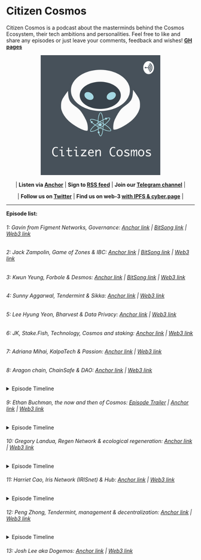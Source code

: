 # Citizen Cosmos

Citizen Cosmos is a podcast about the masterminds behind the Cosmos Ecosystem, their tech ambitions and personalities. Feel free to like and share any episodes or just leave your comments, feedback and wishes! **[GH pages](https://citizen-cosmos.github.io/Citizen-Cosmos/)**

<div align="center">
 <img src="CitizenCosmosLogo.jpg" width="320" />
</div>

<div align="center">

| **Listen via [Anchor](https://anchor.fm/citizencosmos)** | **Sign to [RSS feed](https://anchor.fm/s/1e2d6720/podcast/rss)**  | **Join our [Telegram channel](https://t.me/citizen_cosmos)** |

| **Follow us on [Twitter](https://twitter.com/cosmos_voice)** | **Find us on web-3 [with IPFS & cyber.page](https://cyber.page/search/citizen%20cosmos)** |

</div>

<hr>

__Episode list:__

###### 1: Gavin from Figment Networks, Governance: [Anchor link](https://anchor.fm/citizencosmos/episodes/Gavin-from-Figment-Networks--Governance-ed5jm8) | [BitSong link](https://demo.bitsong.io/track/158) | [Web3 link](https://ipfs.io/ipfs/QmaKBaBnfqUkK789dtk2UWZzfTdti7DRYuapQz8CRWJFZh)

###### 2: Jack Zampolin, Game of Zones & IBC: [Anchor link](https://anchor.fm/citizencosmos/episodes/Jack-Zampolin--Game-of-Zones--IBC-ed5jul) | [BitSong link](https://demo.bitsong.io/track/159) | [Web3 link](https://ipfs.io/ipfs/QmefwgCNkRJ7qNG2aNPYDhfiN3QSm3w7auUoEYqNK6qLrM)

###### 3: Kwun Yeung, Forbole & Desmos: [Anchor link](https://anchor.fm/citizencosmos/episodes/Kwun-Yeung--Forbole--Desmos-edesno) | [BitSong link](https://demo.bitsong.io/track/160) | [Web3 link](https://ipfs.io/ipfs/QmXsUHhLCDo9aXqVMbGpVicoYw7Z98DEaC4525Kp9bG96v)

###### 4: Sunny Aggarwal, Tendermint & Sikka: [Anchor link](https://anchor.fm/citizencosmos/episodes/Sunny-Aggarwal--Tendermint--Sikka-edpmcj) | [Web3 link](https://ipfs.io/ipfs/QmPpZNj7BnxZX9DKaaXrFv12FTEg4xcTARhjJNmapLQwuV)

###### 5: Lee Hyung Yeon, Bharvest & Data Privacy: [Anchor link](https://anchor.fm/citizencosmos/episodes/Lee-Hyung-Yeon--Bharvest--Data-Privacy-ee1vus) | [Web3 link](https://ipfs.io/ipfs/QmPcMxcewrEeRbYH2zEkuqvCZZLgZJ2XQ9sZuRkqTVsxn7)

###### 6: JK, Stake.Fish, Technology, Cosmos and staking: [Anchor link](https://anchor.fm/citizencosmos/episodes/JK--Stake-Fish--tech-adoption-eee4cj) | [Web3 link](https://ipfs.io/ipfs/QmUFWJVKY1KftPLEWUdcS6451kGQsGsCS3YPMRPAjbDjrn)

###### 7: Adriana Mihai, KalpaTech & Passion: [Anchor link](https://anchor.fm/citizencosmos/episodes/Adriana-Mihai--KalpaTech--Passion-eemjns) | [Web3 link](https://ipfs.io/ipfs/QmRW8AgnviASCm2tiJ95LRbBiTypwTLp1Z9iP2sxpKFMau)

###### 8: Aragon chain, ChainSafe & DAO: [Anchor link](https://anchor.fm/citizencosmos/episodes/Aragon-chain--ChainSafe--DAO-ef1ohv) | [Web3 link](https://ipfs.io/ipfs/QmR7QhMymqSiNUJwd5zQyEZxR8qaB37Y7ashMdQEuYJzcZ)

 <details>
  <summary>Episode Timeline</summary>

    1.10: Getting started with Cosmos

    2.43: Chainsafe introduction

    5.05: How did you choose Cosmos

    15.50: The technical aspects of how Aragon works with Cosmos and Ethereum

    19.36: Aragon Court

    29.36: Ethermint as the Cosmos module

    31.12: How to build two communities around the project

    34.10: Aragon on other networks

    37.54: PoS maturity

    39.40: Personal motivation

    43.30: Jorge’s history of becoming a co-founder of Aragon

    46.35: Problems which can be solved by a DAO

    51.10: Inspirational projects using Aragon DAOs

  </details>
    
###### 9: Ethan Buchman, the now and then of Cosmos: [Episode Trailer](https://anchor.fm/citizencosmos/episodes/Ethan-Buchman-trailer-efekii) | [Anchor link](https://anchor.fm/citizencosmos/episodes/Ethan-Buchman--the-now-and-then-of-Cosmos-eff5vm) | [Web3 link](https://ipfs.io/ipfs/QmS9LfoQLdR76WhheWzJ4ch7NXm4m75amUNj4FtBQDmye3)

<details>
<summary>Episode Timeline</summary>

    1.38: How did you come up with the name for your validator?

    3.44: The story behind Cosmos

    10.32: The challenges of being a co-founder

    15.56: The day before fundraising starts

    17.44: The second donation round

    19.42: Foundation vs decentralization

    25.30: Using the community pool for investment

    28.14: Cosmos and a token for trading

    31.16: Differences between finance and money

    32.32: DeFi or DeFai =)

    34.32: Motivation during tough times

    37.39: Current personal concerns

    39.18: Favorite biological systems
    
    41.30: Algorithms and informal systems
    
    51.10: Founders influence on decentralized projects and its followers
    
    55.06: Visionary in a project
    
    1.03.52: Monetization or decentralized law, what should come first?

  </details>

###### 10: Gregory Landua, Regen Network & ecological regeneration: [Anchor link](https://anchor.fm/citizencosmos/episodes/Gregory-Landua--Regen-Network--ecological-regeneration-efv5cq) | [Web3 link](https://ipfs.io/ipfs/Qmc95KpVDtXeBJwkGZ8UbUCF1PzzyiCWjeqdq2iku3SVN8)

<details>
<summary>Episode Timeline</summary>

    1.03: What does regeneration mean?

    5.52: Regen network and it’s mission

    8.16: A go2market strategy

    9.10: Transform the game

    13.25: The value of resourses

    19.16: Probabilistic value and its calculation

    22.08: How many people do we need to change the consumption paradigm?

    26.08: How did you choose Cosmos? 

    33.20: Personal story and random ecology questions

    39.36: Growing Avocados

  </details>
  
###### 11: Harriet Cao, Iris Network (IRISnet) & Hub: [Anchor link](https://anchor.fm/citizencosmos/episodes/Harriet-Cao--IRIS-Network--Hub-egmcah) | [Web3 link](https://cyber.page/ipfs/QmPuNmR68Yxi84bpxp18MzRTtEJJQxi5gTdJJBxKhaeuPi)

<details>
<summary>Episode Timeline</summary>

    1.27: The history behind IRISnet

    4.16: Harriet's personal story 
    
    6.20: THe differences between corporate and decentralized working environments
    
    10.06: IRISnet as a non-profit organization 
    
    11.58: IRIShub
    
    15.50: Main differences between hubs
    
    19.06: AI
    
    22.26: IRIS Service Consortium Hub
    
    26.22: Use cases for IRIS-SDK
    
    29.58: The community pull of IRIShub
    
    32.26: Specifics of teh Pacific Asia region
    
    34.52: Government support of the blockchain industry
    
    36.51: A bit more of the personal story
    
    40.56: Inspiring blockchain projects

  </details>
  
###### 12: Peng Zhong, Tendermint, management & decentralization: [Anchor link](https://anchor.fm/citizencosmos/episodes/Peng-Zhong--Tendermint--management--decentralization-ehd4i0/a-a2qkqck) | [Web3 link](https://cyber.page/search/peng%20zhong)

<details>
<summary>Episode Timeline</summary>

    1.44: Becoming a CEO 
    
    3.50: Personal mission as a CEO 
    
    4.46: Photon
    
    7.20: A new secret tool
    
    8.40: Web developers and their role in web3 

    11.44: The most difficult part in a job of a CEO 

    15.34: Lifehacks 
    
    17.16: Personal story in the blockchain world 
    
    23.40: Decentralized twitter 
    
    26.56: UI and off-chain connections
    
    30.20: UI of the SDK 
    
    32.26: What will the future of development might look like 
    
    33.52: GPT-3
    
    35.48: Lunie 
    
    40.40: Interaction design 
    
    42.26: Hiring process and the perfect match
    
    44.24: Board of Directors
    
    46.24: Community of  a decentralized project
    
    50.10: Prism break 
    
    52.50: Exciting blockchain projects 

  </details>
  
###### 13: Josh Lee aka Dogemos: [Anchor link](https://anchor.fm/citizencosmos/episodes/Josh-Lee-aka-Dogemos-eicint) | [Web3 link](https://cyber.page/ipfs/QmNsPhc53DyviuQkYDca8tT9TANDUaXVG5fs9SGzedW4Xj)
